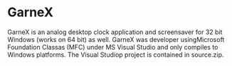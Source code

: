 # GarneX
GarneX is an analog desktop clock application and screensaver for 32 bit Windows (works on 64 bit) as well. GarneX was developer usingMicrosoft Foundation Classas (MFC) under MS Visual Studio and only compiles to Windows platforms. The Visual Studiop project is contained in source.zip. 
